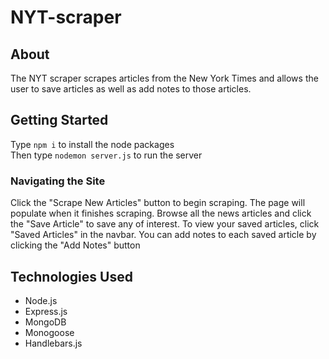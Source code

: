 # NYT-scraper
## About
The NYT scraper scrapes articles from the New York Times and allows the user to save articles as well as add notes to those articles.

## Getting Started
Type ```npm i``` to install the node packages  
Then type ```nodemon server.js``` to run the server

### Navigating the Site
Click the "Scrape New Articles" button to begin scraping. The page will populate when it finishes scraping. Browse all the news articles and click the "Save Article" to save any of interest. To view your saved articles, click "Saved Articles" in the navbar. You can add notes to each saved article by clicking the "Add Notes" button

## Technologies Used
* Node.js  
* Express.js
* MongoDB
* Monogoose
* Handlebars.js